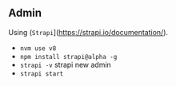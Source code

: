 ## Admin

Using (`Strapi`](https://strapi.io/documentation/).

- `nvm use v8`
- `npm install strapi@alpha -g`
- `strapi -v`
strapi new admin
- `strapi start`